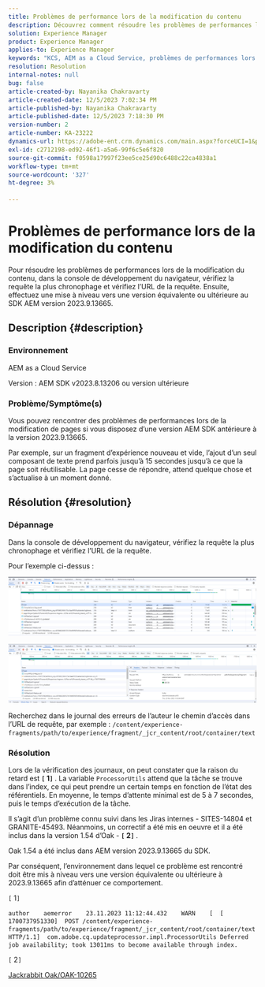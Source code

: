 ```yaml
---
title: Problèmes de performance lors de la modification du contenu
description: Découvrez comment résoudre les problèmes de performances lors de la modification du contenu. Effectuez une mise à niveau vers une version identique ou ultérieure à la version 2023.9.13665 du SDK AEM.
solution: Experience Manager
product: Experience Manager
applies-to: Experience Manager
keywords: "KCS, AEM as a Cloud Service, problèmes de performances lors de la modification des pages,"
resolution: Resolution
internal-notes: null
bug: false
article-created-by: Nayanika Chakravarty
article-created-date: 12/5/2023 7:02:34 PM
article-published-by: Nayanika Chakravarty
article-published-date: 12/5/2023 7:18:30 PM
version-number: 2
article-number: KA-23222
dynamics-url: https://adobe-ent.crm.dynamics.com/main.aspx?forceUCI=1&pagetype=entityrecord&etn=knowledgearticle&id=043862d7-a093-ee11-be37-6045bd006793
exl-id: c2712198-ed92-46f1-a5a6-99f6c5e6f820
source-git-commit: f0598a17997f23ee5ce25d90c6488c22ca4838a1
workflow-type: tm+mt
source-wordcount: '327'
ht-degree: 3%

---
```


# Problèmes de performance lors de la modification du contenu


Pour résoudre les problèmes de performances lors de la modification du contenu, dans la console de développement du navigateur, vérifiez la requête la plus chronophage et vérifiez l’URL de la requête. Ensuite, effectuez une mise à niveau vers une version équivalente ou ultérieure au SDK AEM version 2023.9.13665.

## Description {#description}


### Environnement

AEM as a Cloud Service

Version : AEM SDK v2023.8.13206 ou version ultérieure

### Problème/Symptôme(s)

Vous pouvez rencontrer des problèmes de performances lors de la modification de pages si vous disposez d’une version AEM SDK antérieure à la version 2023.9.13665.

Par exemple, sur un fragment d’expérience nouveau et vide, l’ajout d’un seul composant de texte prend parfois jusqu’à 15 secondes jusqu’à ce que la page soit réutilisable. La page cesse de répondre, attend quelque chose et s’actualise à un moment donné.


## Résolution {#resolution}


### Dépannage

Dans la console de développement du navigateur, vérifiez la requête la plus chronophage et vérifiez l’URL de la requête.

Pour l’exemple ci-dessus :

![](assets/20d78534-ad8a-ee11-8179-6045bd006a22.png)

![](assets/76c14aea-ad8a-ee11-8179-6045bd006a22.png)

Recherchez dans le journal des erreurs de l’auteur le chemin d’accès dans l’URL de requête, par exemple : `/content/experience-fragments/path/to/experience/fragment/_jcr_content/root/container/text`

### Résolution

Lors de la vérification des journaux, on peut constater que la raison du retard est <b>`[` 1`]` </b>. La variable `ProcessorUtils` attend que la tâche se trouve dans l’index, ce qui peut prendre un certain temps en fonction de l’état des référentiels. En moyenne, le temps d’attente minimal est de 5 à 7 secondes, puis le temps d’exécution de la tâche.

Il s’agit d’un problème connu suivi dans les Jiras internes - SITES-14804 et GRANITE-45493. Néanmoins, un correctif a été mis en oeuvre et il a été inclus dans la version 1.54 d’Oak - <b>`[` 2`]` </b>.

Oak 1.54 a été inclus dans AEM version 2023.9.13665 du SDK.

Par conséquent, l’environnement dans lequel ce problème est rencontré doit être mis à niveau vers une version équivalente ou ultérieure à 2023.9.13665 afin d’atténuer ce comportement.

`[` 1`]`


```
author    aemerror    23.11.2023 11:12:44.432    WARN    [  [ 1700737951330]  POST /content/experience-fragments/path/to/experience/fragment/_jcr_content/root/container/text HTTP/1.1]  com.adobe.cq.updateprocessor.impl.ProcessorUtils Deferred job availability; took 13011ms to become available through index.
```


`[` 2`]`

[Jackrabbit Oak/OAK-10265](https://issues.apache.org/jira/browse/OAK-10265)
